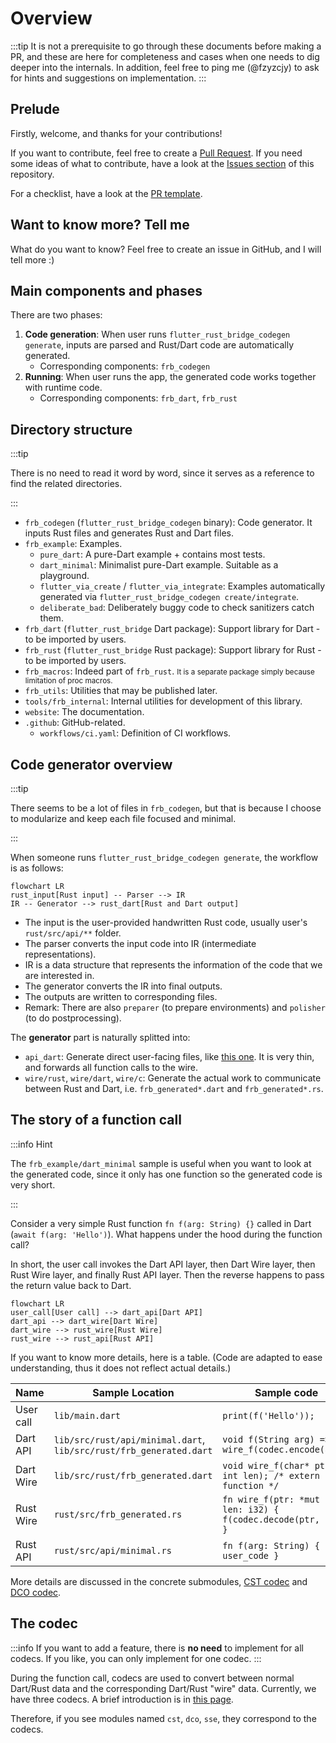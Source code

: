# Overview

:::tip
It is not a prerequisite to go through these documents before making a PR,
and these are here for completeness and cases when one needs to dig deeper into the internals.
In addition, feel free to ping me (@fzyzcjy) to ask for hints and suggestions on implementation.
:::

## Prelude

Firstly, welcome, and thanks for your contributions!

If you want to contribute, feel free to create a [Pull Request](https://github.com/fzyzcjy/flutter_rust_bridge/pulls). If you need some ideas of what to contribute, have a look at the [Issues section](https://github.com/fzyzcjy/flutter_rust_bridge/issues) of this repository.

For a checklist, have a look at the [PR template](https://github.com/fzyzcjy/flutter_rust_bridge/blob/master/.github/PULL_REQUEST_TEMPLATE.md).

## Want to know more? Tell me

What do you want to know? Feel free to create an issue in GitHub, and I will tell more :)

## Main components and phases

There are two phases:

1. **Code generation**:
When user runs `flutter_rust_bridge_codegen generate`,
inputs are parsed and Rust/Dart code are automatically generated.
   * Corresponding components: `frb_codegen`
2. **Running**:
When user runs the app,
the generated code works together with runtime code.
   * Corresponding components: `frb_dart`, `frb_rust`

## Directory structure

:::tip

There is no need to read it word by word, since it serves as a reference to find the related directories.

:::

- `frb_codegen` (`flutter_rust_bridge_codegen` binary): Code generator. It inputs Rust files and generates Rust and Dart files.
- `frb_example`: Examples.
    - `pure_dart`: A pure-Dart example + contains most tests.
    - `dart_minimal`: Minimalist pure-Dart example. Suitable as a playground.
    - `flutter_via_create` / `flutter_via_integrate`: Examples automatically generated via `flutter_rust_bridge_codegen create/integrate`.
    - `deliberate_bad`: Deliberately buggy code to check sanitizers catch them.
- `frb_dart` (`flutter_rust_bridge` Dart package): Support library for Dart - to be imported by users.
- `frb_rust` (`flutter_rust_bridge` Rust package): Support library for Rust - to be imported by users.
- `frb_macros`: Indeed part of `frb_rust`. <small>It is a separate package simply because limitation of proc macros.</small>
- `frb_utils`: Utilities that may be published later.
- `tools/frb_internal`: Internal utilities for development of this library.
- `website`: The documentation.
- `.github`: GitHub-related.
    - `workflows/ci.yaml`: Definition of CI workflows.

## Code generator overview

:::tip

There seems to be a lot of files in `frb_codegen`,
but that is because I choose to modularize and keep each file focused and minimal.

:::

When someone runs `flutter_rust_bridge_codegen generate`, the workflow is as follows:

```mermaid
flowchart LR
rust_input[Rust input] -- Parser --> IR
IR -- Generator --> rust_dart[Rust and Dart output]
```

- The input is the user-provided handwritten Rust code, usually user's `rust/src/api/**` folder.
- The parser converts the input code into IR (intermediate representations).
- IR is a data structure that represents the information of the code that we are interested in.
- The generator converts the IR into final outputs.
- The outputs are written to corresponding files.
- Remark: There are also `preparer` (to prepare environments) and `polisher` (to do postprocessing).

The **generator** part is naturally splitted into:

* `api_dart`: Generate direct user-facing files,
like [this one](https://github.com/fzyzcjy/flutter_rust_bridge/blob/master/frb_example/flutter_via_create/lib/src/rust/api/simple.dart).
It is very thin, and forwards all function calls to the wire.
* `wire/rust`, `wire/dart`, `wire/c`: Generate the actual work to communicate between Rust and Dart,
i.e. `frb_generated*.dart` and `frb_generated*.rs`.

## The story of a function call

:::info Hint

The `frb_example/dart_minimal` sample is useful when you want to look at the generated code,
since it only has one function so the generated code is very short.

:::

Consider a very simple Rust function
`fn f(arg: String) {}`
called in Dart
(`await f(arg: 'Hello')`).
What happens under the hood during the function call?

In short, the user call invokes the Dart API layer, then Dart Wire layer, then Rust Wire layer,
and finally Rust API layer.
Then the reverse happens to pass the return value back to Dart.

```mermaid
flowchart LR
user_call[User call] --> dart_api[Dart API]
dart_api --> dart_wire[Dart Wire]
dart_wire --> rust_wire[Rust Wire]
rust_wire --> rust_api[Rust API]
```

If you want to know more details, here is a table.
(Code are adapted to ease understanding, thus it does not reflect actual details.)

| Name      | Sample Location                                                        | Sample code                                                       | Source        |
|-----------|------------------------------------------------------------------------|-------------------------------------------------------------------|---------------|
| User call | `lib/main.dart`                                                        | `print(f('Hello'));`                                              | User provided |
| Dart API  | `lib/src/rust/api/minimal.dart`,<br/>`lib/src/rust/frb_generated.dart` | `void f(String arg) => wire_f(codec.encode(arg))`                 | Generated     |
| Dart Wire | `lib/src/rust/frb_generated.dart`                                      | `void wire_f(char* ptr, int len); /* extern function */`          | Generated     |
| Rust Wire | `rust/src/frb_generated.rs`                                            | `fn wire_f(ptr: *mut u8, len: i32) { f(codec.decode(ptr, len)) }` | Generated     |
| Rust API  | `rust/src/api/minimal.rs`                                              | `fn f(arg: String) { user_code }`                                 | User provided |

More details are discussed in the concrete submodules, [CST codec](submodules/cst-codec) and [DCO codec](submodules/dco-codec).

## The codec

:::info
If you want to add a feature, there is **no need** to implement for all codecs.
If you like, you can only implement for one codec.
:::

During the function call, codecs are used to convert between normal Dart/Rust data
and the corresponding Dart/Rust "wire" data.
Currently, we have three codecs. A brief introduction is in [this page](../miscellaneous/codec).

Therefore, if you see modules named `cst`, `dco`, `sse`, they correspond to the codecs.
